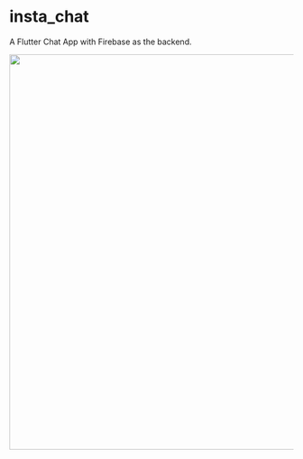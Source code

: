 # insta_chat

A Flutter Chat App with Firebase as the backend.

<img height="700" src="https://github.com/OdongoWaga/Flutter-Insta_Chat/blob/master/images/Aug-20-2019%2022-17-19.gif" />



